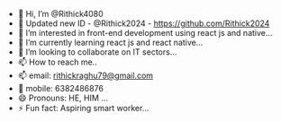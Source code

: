 - 👋 Hi, I’m @Rithick4080
- 👋 Updated new ID - @Rithick2024 - https://github.com/Rithick2024
- 👀 I’m interested in front-end development using react js and native...
- 🌱 I’m currently learning react js and react native...
- 💞️ I’m looking to collaborate on IT sectors...
- 📫 How to reach me..
- 📫 email: rithickraghu79@gmail.com
- 👀 mobile: 6382486876
- 😄 Pronouns: HE, HIM ...
- ⚡ Fun fact: Aspiring smart worker...

<!---
Rithick4080/Rithick4080 is a ✨ special ✨ repository because its `README.md` (this file) appears on your GitHub profile.
You can click the Preview link to take a look at your changes.
--->
